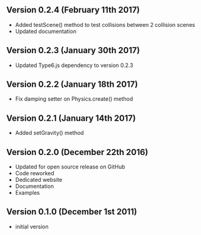 
Version 0.2.4 (February 11th 2017)
------------------------------
 * Added testScene() method to test collisions between 2 collision scenes
 * Updated documentation
 
Version 0.2.3 (January 30th 2017)
------------------------------
 * Updated Type6.js dependency to version 0.2.3 

Version 0.2.2 (January 18th 2017)
------------------------------
 * Fix damping setter on Physics.create() method
 
Version 0.2.1 (January 14th 2017)
------------------------------
 * Added setGravity() method

Version 0.2.0 (December 22th 2016)
------------------------------
 * Updated for open source release on GitHub
 * Code reworked
 * Dedicated website
 * Documentation
 * Examples

Version 0.1.0 (December 1st 2011)
-----------------------------
 * initial version
